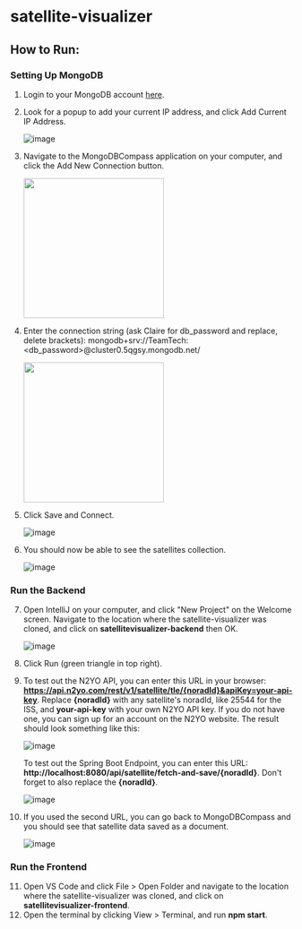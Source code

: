 # satellite-visualizer

## How to Run:

### Setting Up MongoDB
1. Login to your MongoDB account [here](https://account.mongodb.com/account/login).
2. Look for a popup to add your current IP address, and click Add Current IP Address.
   
   ![image](https://github.com/user-attachments/assets/115d8910-2c2a-4b16-b072-d188f0c10f5c)
   
3. Navigate to the MongoDBCompass application on your computer, and click the Add New Connection button.

   <img src="https://github.com/user-attachments/assets/8210825a-1f50-475e-8fa3-61504fd94f87" width="250"/>
   
5. Enter the connection string (ask Claire for db_password and replace, delete brackets): mongodb+srv://TeamTech:<db_password>@cluster0.5qgsy.mongodb.net/

   <img src="https://github.com/user-attachments/assets/6729de1c-ad6d-48c2-b5ba-815e7a40b098" width="250"/>
   
7. Click Save and Connect.

   ![image](https://github.com/user-attachments/assets/778840bd-7df4-40c3-96ce-1f3e6fbed872)
   
9. You should now be able to see the satellites collection.

   ![image](https://github.com/user-attachments/assets/fc2d6ad5-9499-44e8-a399-61305872ec4a)
   

### Run the Backend
7. Open IntelliJ on your computer, and click "New Project" on the Welcome screen. Navigate to the location where the satellite-visualizer was cloned, and click on **satellitevisualizer-backend** then OK.

   ![image](https://github.com/user-attachments/assets/4915f6c8-9e5f-4076-9faa-8bd7dad16395)
   
8. Click Run (green triangle in top right).
9. To test out the N2YO API, you can enter this URL in your browser: **https://api.n2yo.com/rest/v1/satellite/tle/{noradId}&apiKey=your-api-key**. Replace **{noradId}** with any satellite's noradId, like 25544 for the ISS, and **your-api-key** with your own N2YO API key. If you do not have one, you can sign up for an account on the N2YO website. The result should look something like this:

   ![image](https://github.com/user-attachments/assets/81c3dc5e-29a7-4a2f-a9c7-09aeefce7034)

   To test out the Spring Boot Endpoint, you can enter this URL: **http://localhost:8080/api/satellite/fetch-and-save/{noradId}**. Don't forget to also replace the **{noradId}**.

   ![image](https://github.com/user-attachments/assets/2a7d9d78-748b-4201-bedd-e94b90b55077)
   
11. If you used the second URL, you can go back to MongoDBCompass and you should see that satellite data saved as a document.

    ![image](https://github.com/user-attachments/assets/ced2136d-e22d-42a7-af16-9a9ed4bd25f9)


### Run the Frontend
11. Open VS Code and click File > Open Folder and navigate to the location where the satellite-visualizer was cloned, and click on **satellitevisualizer-frontend**.
12. Open the terminal by clicking View > Terminal, and run **npm start**.
